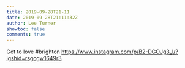 ```yaml
---
title: 2019-09-28T21-11
date: 2019-09-28T21:11:32Z
author: Lee Turner
showtoc: false
comments: true
---
```


Got to love #brighton https://www.instagram.com/p/B2-DGOJg3_l/?igshid=rsgcgw1649r3

